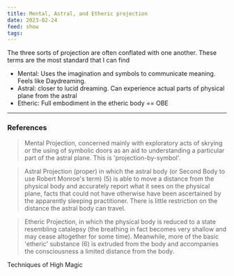 ```yaml
---
title: Mental, Astral, and Etheric projection
date: 2023-02-24
feed: show
tags:
---
```

The three sorts of projection are often conflated with one another. These terms are the most standard that I can find

-   Mental: Uses the imagination and symbols to communicate meaning. Feels like Daydreaming.
-   Astral: closer to lucid dreaming. Can experience actual parts of physical plane from the astral
-   Etheric: Full embodiment in the etheric body == OBE

___
### References
> Mental Projection, concerned mainly with exploratory acts of skrying or the using of symbolic doors as an aid to understanding a particular part of the astral plane. This is 'projection-by-symbol'.

> Astral Projection (proper) in which the astral body (or Second Body to use Robert Monroe's term) (5) is able to move a distance from the physical body and accurately report what it sees on the physical plane, facts that could not have otherwise have been ascertained by the apparently sleeping practitioner. There is little restriction on the distance the astral body can travel.

> Etheric Projection, in which the physical body is reduced to a state resembling catalepsy (the breathing in fact becomes very shallow and may cease altogether for some time). Meanwhile, more of the basic 'etheric' substance (6) is extruded from the body and accompanies the consciousness a limited distance from the body.

Techniques of High Magic